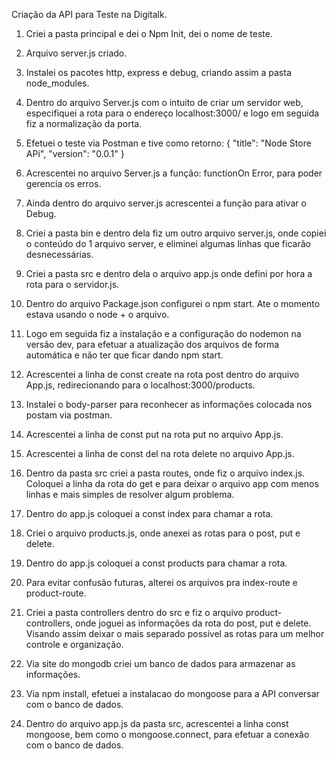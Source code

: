 Criação da API para Teste na Digitalk.

1.	Criei a pasta principal e dei o Npm Init, dei o nome de teste.
2.	Arquivo server.js criado.
3.	Instalei os pacotes http, express e debug, criando assim a pasta node_modules.
4.	Dentro do arquivo Server.js com o intuito de criar um servidor web, especifiquei a rota para o endereço localhost:3000/ e logo em seguida fiz a normalização da porta.
5.	Efetuei o teste via Postman e tive como retorno:
{
"title": "Node Store APi",
"version": "0.0.1"
}

6.	Acrescentei no arquivo Server.js a função: functionOn Error, para poder gerencia os erros.
7.	Ainda dentro do arquivo server.js acrescentei a função para ativar o Debug.
8.	Criei a pasta bin e dentro dela fiz um outro arquivo server.js, onde copiei o conteúdo do 1 arquivo server, e eliminei algumas linhas que ficarão desnecessárias.
9.	Criei a pasta src e dentro dela o arquivo app.js onde defini por hora a rota para o servidor.js.
10.	Dentro do arquivo Package.json configurei o npm start. Ate o momento estava usando o node + o arquivo.
11.	Logo em seguida fiz a instalação e a configuração do nodemon na versão dev, para efetuar a atualização dos arquivos de forma automática e não ter que ficar dando npm start.
12.	Acrescentei a linha de const create na rota post dentro do arquivo App.js, redirecionando para o localhost:3000/products.
13.	Instalei o body-parser para reconhecer as informações colocada nos postam via postman.
14.	Acrescentei a linha de const put na rota put no arquivo App.js.
15.	Acrescentei a linha de const del na rota delete no arquivo App.js.
16.	Dentro da pasta src criei a pasta routes, onde fiz o arquivo index.js. Coloquei a linha da rota do get e para deixar o arquivo app com menos linhas e mais simples de resolver algum problema.
17.	Dentro do app.js coloquei a const index para chamar a rota.
18.	Criei o arquivo products.js, onde anexei as rotas para o post, put e delete.
19.	Dentro do app.js coloquei a const products para chamar a rota.
20.	Para evitar confusão futuras, alterei os arquivos pra index-route e product-route.
21.	Criei a pasta controllers dentro do src e fiz o arquivo product-controllers, onde joguei as informações da rota do post, put e delete. Visando assim deixar o mais separado possível as rotas para um melhor controle e organização.
22.	Via site do mongodb criei um banco de dados para armazenar as informações.
23.	Via npm install, efetuei a instalacao do mongoose para a API conversar com o banco de dados.
24.	Dentro do arquivo app.js da pasta src, acrescentei a linha const mongoose, bem como o mongoose.connect, para efetuar a conexão com o banco de dados.

